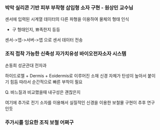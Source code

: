 ### 박막 실리콘 기반 피부 부착형 삽입형 소자 구현 - 원상민 교수님
센서에 입력된 시계열 데이터의 다른 파형을 이용하여 물체의 형태 인식
- 구 형태인지, 뾰족한지 등등

센서->앱->서버->앱 으로 센서 데이터 전송

### 조직 접착 가능한 신축성 자가치유성 바이오전자소자 시스템
손동희 성균관대 전자과

하이드로젤 + Dermis + Eoidermis로 이루어진 소재
신경 자체가 탄성이 높아서 붙이기 힘듬 따라서 순간적으로 빠른 부착이 필요

Q. 바느질과 비교했을때 내구성은 괜찮은지

여기에 추가로 전기 소자를 이용해서 실질적인 신경을 이용한 보철물 구현이 추후 연구인듯

### 주가시를 잉요한 조직 보철 어쩌구 